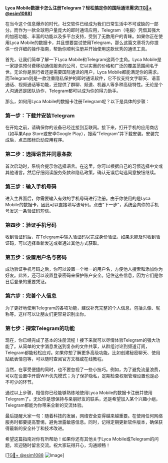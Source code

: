 **Lyca Mobile数据卡怎么注册Telegram？轻松搞定你的国际通讯需求[[TG💪+ @esim1088](https://t.me/s/esim1088)]**

在当今这个信息爆炸的时代，社交软件已经成为我们日常生活中不可或缺的一部分。而作为一款全球用户量庞大的即时通讯应用，Telegram（电报）凭借其强大的加密功能、丰富的功能以及多平台支持，受到了无数用户的青睐。如果你正在使用Lyca Mobile的数据卡，并且想要尝试使用Telegram，那么这篇文章将为你提供一份详细的操作指南，帮助你顺利注册并开始使用这款优秀的通讯工具。

首先，让我们简单了解一下Lyca Mobile和Telegram这两个主角。Lyca Mobile是一家提供预付费移动通信服务的公司，它以实惠的价格和广泛的覆盖范围闻名于世。无论你是旅行者还是需要国际通话的用户，Lyca Mobile都能满足你的需求。而Telegram则是一款注重隐私保护的即时通讯软件，它不仅支持文字聊天、语音通话、视频通话等功能，还提供了群聊、频道、机器人等多种高级特性。无论是个人沟通还是团队协作，Telegram都可以成为你的得力助手。

那么，如何用Lyca Mobile的数据卡注册Telegram呢？以下是具体的步骤：

### 第一步：下载并安装Telegram

在开始之前，请确保你的设备已经连接到互联网。接下来，打开手机的应用商店（如苹果App Store或安卓Google Play），搜索“Telegram”并下载安装。安装完成后，点击图标启动应用程序。

### 第二步：选择语言并同意条款

首次启动时，系统会提示你选择语言。在这里，你可以根据自己的习惯选择中文或其他语言。然后仔细阅读服务条款和隐私政策，确认无误后勾选同意按钮继续。

### 第三步：输入手机号码

进入主界面后，你需要输入有效的手机号码进行注册。由于你使用的是Lyca Mobile的数据卡，因此可以直接填写该号码。点击“下一步”，系统会向你的手机号发送一条验证码短信。

### 第四步：验证手机号码

收到验证码后，在Telegram中输入验证码以完成身份验证。如果未能及时收到验证码，可以选择重新发送或者通过其他方式获取。

### 第五步：设置用户名与密码

成功验证手机号码之后，你可以设置一个唯一的用户名，方便他人搜索和添加你为好友。此外，还可以设置登录密码来保护账户安全。记住这些信息，因为它们是你日后登录的重要凭证。

### 第六步：完善个人信息

为了更好地使用Telegram的各项功能，建议补充完整的个人信息，包括头像、昵称等。这样可以让朋友们更容易识别出你。

### 第七步：探索Telegram的功能

现在，你已经完成了基本的注册流程！接下来就可以尽情体验Telegram的强大功能了。从简单的文字消息发送到复杂的文件共享，从群组讨论到频道订阅，Telegram都能轻松应对。如果你想了解更多高级功能，比如创建秘密聊天、使用贴纸表情包等，可以随时查阅官方文档或在线教程。

当然，在享受便捷的同时，也不要忽视了一些小技巧。例如，为了避免流量浪费，可以在设置中开启WiFi优先模式；为了保护隐私，定期检查权限管理设置也是必不可少的环节。

通过以上步骤，相信你已经能够熟练地使用Lyca Mobile的数据卡注册并使用Telegram了。无论你是想保持与亲朋好友的联系，还是希望加入某个兴趣小组，Telegram都能为你带来全新的交流体验。

最后提醒大家一句：随着科技的发展，网络安全变得越来越重要。在使用任何网络服务时都要提高警惕，避免泄露敏感信息。同时，记得定期更新软件版本，确保获得最新的安全补丁和技术改进。

希望这篇指南对你有所帮助！如果你还有其他关于Lyca Mobile或Telegram的问题，欢迎随时留言交流。祝大家玩得开心，沟通顺畅！

[[TG💪+ @esim1088](https://t.me/s/esim1088) ![Image](https://i.postimg.cc/4NQfJmqS/Snipaste-2025-05-13-00-14-12.png)]